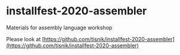 # installfest-2020-assembler
Materials for assembly language workshop

Please look at [https://github.com/tisnik/installfest-2020-assembler](https://github.com/tisnik/installfest-2020-assembler)
